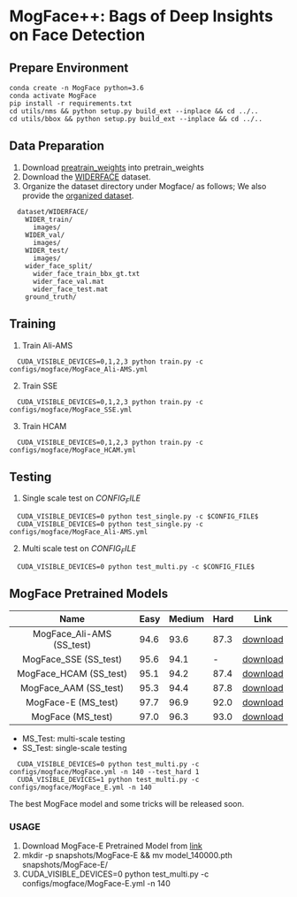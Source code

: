 
# MogFace++: Bags of Deep Insights on Face Detection

## Prepare Environment
```
conda create -n MogFace python=3.6
conda activate MogFace
pip install -r requirements.txt
cd utils/nms && python setup.py build_ext --inplace && cd ../..
cd utils/bbox && python setup.py build_ext --inplace && cd ../..
```
## Data Preparation
1. Download [preatrain_weights](https://drive.google.com/drive/folders/123ax1VSnza-G-MA8eB8W85O8FftsdMLI?usp=sharing) into pretrain_weights
2. Download the [WIDERFACE](http://shuoyang1213.me/WIDERFACE/WiderFace_Results.html) dataset.
3. Organize the dataset directory under Mogface/ as follows; We also provide the [organized dataset](https://drive.google.com/file/d/1seYeS6QElkeQG-rH0mfBXBx48jsaioow/view?usp=sharing).

```Shell
  dataset/WIDERFACE/
    WIDER_train/
      images/
    WIDER_val/
      images/
    WIDER_test/
      images/
    wider_face_split/
      wider_face_train_bbx_gt.txt
      wider_face_val.mat
      wider_face_test.mat
    ground_truth/
```

## Training

1. Train Ali-AMS
```
  CUDA_VISIBLE_DEVICES=0,1,2,3 python train.py -c configs/mogface/MogFace_Ali-AMS.yml
```

2. Train SSE
```
  CUDA_VISIBLE_DEVICES=0,1,2,3 python train.py -c configs/mogface/MogFace_SSE.yml
```

3. Train HCAM
```
  CUDA_VISIBLE_DEVICES=0,1,2,3 python train.py -c configs/mogface/MogFace_HCAM.yml
```

## Testing

1. Single scale test on $CONFIG_FILE$
```
  CUDA_VISIBLE_DEVICES=0 python test_single.py -c $CONFIG_FILE$
  CUDA_VISIBLE_DEVICES=0 python test_single.py -c configs/mogface/MogFace_Ali-AMS.yml
```

2. Multi scale test on $CONFIG_FILE$
```
  CUDA_VISIBLE_DEVICES=0 python test_multi.py -c $CONFIG_FILE$
```

## MogFace Pretrained Models

|      Name      | Easy  | Medium | Hard   | Link                                                         |
| :------------: | ----- | ------ | -----  | ------------------------------------------------------------ |
|   MogFace_Ali-AMS (SS_test) | 94.6 | 93.6  | 87.3  | [download](https://drive.google.com/drive/folders/1wMrfwrYSirGnLcMUC_KCCCr0Xd12uVzk?usp=sharing) |
|   MogFace_SSE (SS_test) | 95.6 | 94.1  | - | [download](https://drive.google.com/drive/folders/1vxVXeZcEF8Pu6wjN2yJ8iRgbKBA07qrb?usp=sharing) |
|   MogFace_HCAM (SS_test) | 95.1 | 94.2  | 87.4 | [download](https://drive.google.com/drive/folders/1LCizKuX-3yJhDkzBaLJ-6palKBoViqax?usp=sharing) |
|   MogFace_AAM (SS_test) | 95.3 | 94.4  | 87.8 | [download](https://drive.google.com/file/d/1Lbh2KIwf3GdumzL1H0KahJO1vFbQjhgE/view?usp=share_link) |
|   MogFace-E (MS_test) | 97.7 | 96.9  | 92.0 | [download](https://drive.google.com/drive/folders/1X98-WesEQiQsf6xsy1jOXSHvxyEe3rl-?usp=sharing) |
|   MogFace (MS_test) | 97.0  | 96.3  | 93.0 | [download](https://drive.google.com/drive/folders/1OFcb0tDaIKv-qSvxXpEBpoc0dNxJzwyU?usp=sharing) |

* MS_Test: multi-scale testing
* SS_Test: single-scale testing
```
  CUDA_VISIBLE_DEVICES=0 python test_multi.py -c configs/mogface/MogFace.yml -n 140 --test_hard 1
  CUDA_VISIBLE_DEVICES=1 python test_multi.py -c configs/mogface/MogFace_E.yml -n 140
```
The best MogFace model and some tricks will be released soon.

### USAGE

  1. Download MogFace-E Pretrained Model from [link](https://drive.google.com/drive/folders/1X98-WesEQiQsf6xsy1jOXSHvxyEe3rl-?usp=sharing)
  2. mkdir -p snapshots/MogFace-E && mv model_140000.pth snapshots/MogFace-E/
  3. CUDA_VISIBLE_DEVICES=0 python test_multi.py -c configs/mogface/MogFace-E.yml -n 140

